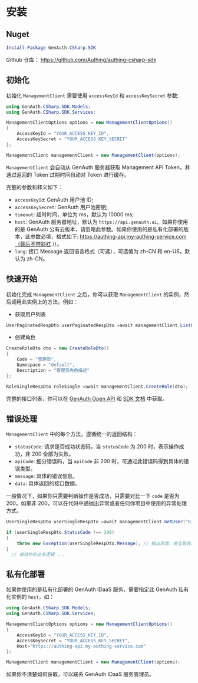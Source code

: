# 安装

<LastUpdated/>

## Nuget

```powershell
Install-Package GenAuth.CSharp.SDK
```

Github 仓库： <https://github.com/Authing/authing-csharp-sdk>

## 初始化

初始化 `ManagementClient` 需要使用 `accessKeyId` 和 `accessKeySecret` 参数:

```c#
using GenAuth.CSharp.SDK.Models;
using GenAuth.CSharp.SDK.Services;

ManagementClientOptions options = new ManagementClientOptions()
{
	AccessKeyId = "YOUR_ACCESS_KEY_ID",
	AccessKeySecret = "YOUR_ACCESS_KEY_SECRET"
};

ManagementClient managementClient = new ManagementClient(options);
```

`ManagementClient` 会自动从 GenAuth 服务器获取 Management API Token，并通过返回的 Token 过期时间自动对 Token 进行缓存。

完整的参数和释义如下：

- `accessKeyId`: GenAuth 用户池 ID;
- `accessKeySecret`: GenAuth 用户池密钥;
- `timeout`: 超时时间，单位为 ms，默认为 10000 ms;
- `host`: GenAuth 服务器地址，默认为 `https://api.genauth.ai`。如果你使用的是 GenAuth 公有云版本，请忽略此参数。如果你使用的是私有化部署的版本，此参数必填，格式如下: https://authing-api.my-authing-service.com（最后不带斜杠 /）。
- `lang`: 接口 Message 返回语言格式（可选），可选值为 zh-CN 和 en-US，默认为 zh-CN。

## 快速开始

初始化完成 `ManagementClient` 之后，你可以获取 `ManagementClient` 的实例，然后调用此实例上的方法。例如：

- 获取用户列表

```c#
UserPaginatedRespDto userPaginatedRespDto =await managementClient.ListUsers();
```

- 创建角色

```c#
CreateRoleDto dto = new CreateRoleDto()
{
	Code = "管理员",
	Namespace = "default",
	Description = "管理员角色描述"
};

RoleSingleRespDto roleSingle =await managementClient.CreateRole(dto);
```

完整的接口列表，你可以在 [GenAuth Open API](https://api.genauth.ai/openapi/) 和 [SDK 文档](https://authing-open-api.readme.io/reference/nodejs) 中获取。

## 错误处理

`ManagementClient` 中的每个方法，遵循统一的返回结构：

- `statusCode`: 请求是否成功状态码，当 `statusCode` 为 200 时，表示操作成功，非 200 全部为失败。
- `apiCode`: 细分错误码，当 `apiCode` 非 200 时，可通过此错误码得到具体的错误类型。
- `message`: 具体的错误信息。
- `data`: 具体返回的接口数据。

一般情况下，如果你只需要判断操作是否成功，只需要对比一下 `code` 是否为 200。如果非 200，可以在代码中通抛出异常或者任何你项目中使用的异常处理方式。

```c#
UserSingleRespDto userSingleRespDto =await managementClient.GetUser("61c188ccfff26fef0ca6880d");

if (userSingleRespDto.StatusCode !== 200)
{
	throw new Exception(userSingleRespDto.Message); // 抛出异常，由全局异常捕捉中间件进行异常捕捉
}
  // 继续你的业务逻辑 ...
```

## 私有化部署

如果你使用的是私有化部署的 GenAuth IDaaS 服务，需要指定此 GenAuth 私有化实例的 `host`，如：

```c#
using GenAuth.CSharp.SDK.Models;
using GenAuth.CSharp.SDK.Services;

ManagementClientOptions options = new ManagementClientOptions()
{
	AccessKeyId = "YOUR_ACCESS_KEY_ID",
	AccessKeySecret = "YOUR_ACCESS_KEY_SECRET",
   	Host="https://authing-api.my-authing-service.com"
};

ManagementClient managementClient = new ManagementClient(options);

```

如果你不清楚如何获取，可以联系 GenAuth IDaaS 服务管理员。
